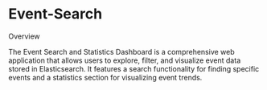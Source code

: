 # Event-Search
Overview

The Event Search and Statistics Dashboard is a comprehensive web application that allows users to explore, filter, and visualize event data stored in Elasticsearch. It features a search functionality for finding specific events and a statistics section for visualizing event trends.
